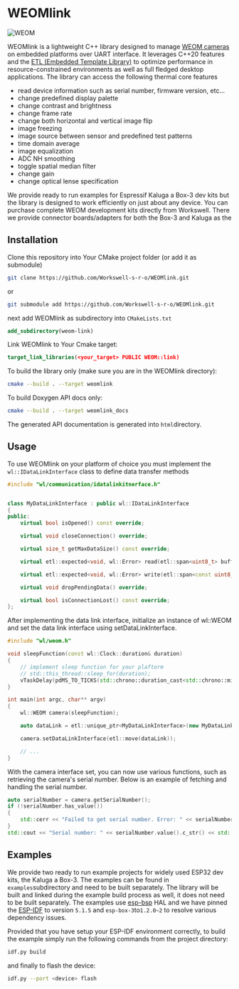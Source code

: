 # WEOMlink

![WEOM](weom.jpg)

WEOMlink is a lightweight C++ library designed to manage [WEOM cameras](https://workswell.eu/weom-hdmi-thermal-core-advanced-thermal-imaging/) on embedded platforms over UART interface. It leverages C++20 features and the [ETL (Embedded Template Library)](https://www.etlcpp.com/) to optimize performance in resource-constrained environments as well as full fledged desktop applications. The library can access the following thermal core features

* read device information such as serial number, firmware version, etc...
* change predefined display palette
* change contrast and brightness
* change frame rate
* change both horizontal and vertical image flip
* image freezing
* image source between sensor and predefined test patterns
* time domain average
* image equalization
* ADC NH smoothing
* toggle spatial median filter
* change gain
* change optical lense specification

We provide ready to run examples for Espressif Kaluga a Box-3 dev kits but the library is designed to work efficiently on just about any device. You can purchase complete WEOM development kits directly from Workswell. There we provide connector boards/adapters for both the Box-3 and Kaluga as the

## Installation

Clone this repository into Your CMake project folder (or add it as submodule)

```sh
git clone https://github.com/Workswell-s-r-o/WEOMlink.git
```

or

```sh
git submodule add https://github.com/Workswell-s-r-o/WEOMlink.git
```

next add WEOMlink as subdirectory into `CMakeLists.txt`

```cmake
add_subdirectory(weom-link)
```

Link WEOMlink to Your Cmake target:

```cmake
target_link_libraries(<your_target> PUBLIC WEOM::link)
```

To build the library only (make sure you are in the WEOMlink directory):

```bash
cmake --build . --target weomlink
```

To build Doxygen API docs only:

```bash
cmake --build . --target weomlink_docs
```

The generated API documentation is generated into `html`directory.

## Usage

To use WEOMlink on your platform of choice you must implement the `wl::IDataLinkInterface` class to define data transfer methods

```cpp
#include "wl/communication/idatalinkitnerface.h"


class MyDataLinkInterface : public wl::IDataLinkInterface
{
public:
    virtual bool isOpened() const override;

    virtual void closeConnection() override;

    virtual size_t getMaxDataSize() const override;

    virtual etl::expected<void, wl::Error> read(etl::span<uint8_t> buffer, const wl::Clock::duration& timeout) override;

    virtual etl::expected<void, wl::Error> write(etl::span<const uint8_t> buffer, const wl::Clock::duration& timeout) override;

    virtual void dropPendingData() override;

    virtual bool isConnectionLost() const override;
};
```

After implementing the data link interface, initialize an instance of wl::WEOM and set the data link interface using setDataLinkInterface.

```cpp
#include "wl/weom.h"

void sleepFunction(const wl::Clock::duration& duration)
{
    // implement sleep function for your plaftorm
    // std::this_thread::sleep_for(duration);
    vTaskDelay(pdMS_TO_TICKS(std::chrono::duration_cast<std::chrono::milliseconds>(duration).count()));
}

int main(int argc, char** argv)
{
    wl::WEOM camera(sleepFunction);

    auto dataLink = etl::unique_ptr<MyDataLinkInterface>(new MyDataLinkInterface);

    camera.setDataLinkInterface(etl::move(dataLink));

    // ...
}
```

With the camera interface set, you can now use various functions, such as retrieving the camera's serial number. Below is an example of fetching and handling the serial number.

```cpp
auto serialNumber = camera.getSerialNumber();
if (!serialNumber.has_value())
{
    std::cerr << "Failed to get serial number. Error: " << serialNumber.error().c_str() << std::endl;
}
std::cout << "Serial number: " << serialNumber.value().c_str() << std::endl;
```

## Examples

We provide two ready to run example projects for widely used ESP32 dev kits, the Kaluga a Box-3. The examples can be found in `examples`subdirectory and need to be built separately. The library will be built and linked during the example build process as well, it does not need to be built separately. The examples use [esp-bsp](https://github.com/espressif/esp-bsp) HAL and we have pinned the [ESP-IDF](https://) to version `5.1.5` and `esp-box-3`to`1.2.0~2` to resolve various dependency issues.

Provided that you have setup your ESP-IDF environment correctly, to build the example simply run the following commands from the project directory:

```bash
idf.py build
```

and finally to flash the device:

```bash
idf.py --port <device> flash
```

